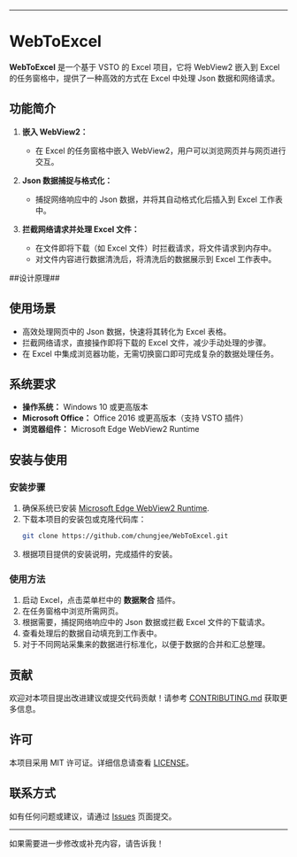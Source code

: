 
---

# WebToExcel

**WebToExcel** 是一个基于 VSTO 的 Excel 项目，它将 WebView2 嵌入到 Excel 的任务窗格中，提供了一种高效的方式在 Excel 中处理 Json 数据和网络请求。

## 功能简介

1. **嵌入 WebView2：**
   - 在 Excel 的任务窗格中嵌入 WebView2，用户可以浏览网页并与网页进行交互。

2. **Json 数据捕捉与格式化：**
   - 捕捉网络响应中的 Json 数据，并将其自动格式化后插入到 Excel 工作表中。

3. **拦截网络请求并处理 Excel 文件：**
   - 在文件即将下载（如 Excel 文件）时拦截请求，将文件请求到内存中。
   - 对文件内容进行数据清洗后，将清洗后的数据展示到 Excel 工作表中。

##设计原理##

## 使用场景

- 高效处理网页中的 Json 数据，快速将其转化为 Excel 表格。
- 拦截网络请求，直接操作即将下载的 Excel 文件，减少手动处理的步骤。
- 在 Excel 中集成浏览器功能，无需切换窗口即可完成复杂的数据处理任务。

## 系统要求

- **操作系统：** Windows 10 或更高版本
- **Microsoft Office：** Office 2016 或更高版本（支持 VSTO 插件）
- **浏览器组件：** Microsoft Edge WebView2 Runtime

## 安装与使用

### 安装步骤

1. 确保系统已安装 [Microsoft Edge WebView2 Runtime](https://developer.microsoft.com/en-us/microsoft-edge/webview2/).
2. 下载本项目的安装包或克隆代码库：
   ```bash
   git clone https://github.com/chungjee/WebToExcel.git
   ```
3. 根据项目提供的安装说明，完成插件的安装。

### 使用方法

1. 启动 Excel，点击菜单栏中的 **数据聚合** 插件。
2. 在任务窗格中浏览所需网页。
3. 根据需要，捕捉网络响应中的 Json 数据或拦截 Excel 文件的下载请求。
4. 查看处理后的数据自动填充到工作表中。
5. 对于不同网站采集来的数据进行标准化，以便于数据的合并和汇总整理。

## 贡献

欢迎对本项目提出改进建议或提交代码贡献！请参考 [CONTRIBUTING.md](CONTRIBUTING.md) 获取更多信息。

## 许可

本项目采用 MIT 许可证。详细信息请查看 [LICENSE](LICENSE)。

## 联系方式

如有任何问题或建议，请通过 [Issues](https://github.com/chungjee/WebToExcel/issues) 页面提交。

---

如果需要进一步修改或补充内容，请告诉我！
